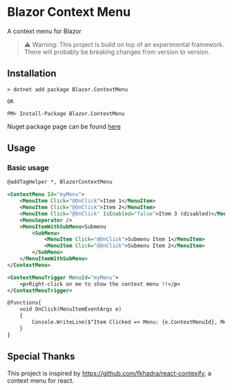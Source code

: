 # Blazor Context Menu

A context menu for Blazor 


> ⚠️ Warning: This project is build on top of an experimental framework. There will probably be breaking changes from version to version.



## Installation

```
> dotnet add package Blazor.ContextMenu

OR

PM> Install-Package Blazor.ContextMenu
```
Nuget package page can be found [here](https://www.nuget.org/packages/Blazor.ContextMenu)

## Usage

### Basic usage

```xml
@addTagHelper *, BlazorContextMenu

<ContextMenu Id="myMenu">
    <MenuItem Click="@OnClick">Item 1</MenuItem>
    <MenuItem Click="@OnClick">Item 2</MenuItem>
    <MenuItem Click="@OnClick" IsEnabled="false">Item 3 (disabled)</MenuItem>
    <MenuSeperator />
    <MenuItemWithSubMenu>Submenu
        <SubMenu>
            <MenuItem Click="@OnClick">Submenu Item 1</MenuItem>
            <MenuItem Click="@OnClick">Submenu Item 2</MenuItem>
        </SubMenu>
    </MenuItemWithSubMenu>
</ContextMenu>

<ContextMenuTrigger MenuId="myMenu">
    <p>Right-click on me to show the context menu !!</p>
</ContextMenuTrigger>

@functions{
    void OnClick(MenuItemEventArgs e)
    {
        Console.WriteLine($"Item Clicked => Menu: {e.ContextMenuId}, MenuTarget: {e.ContextMenuTargetId}, IsCanceled: {e.IsCanceled}, MenuItem: {e.MenuItemElement}, MouseEvent: {e.MouseEvent}");
    }
}

```


## Special Thanks
This project is inspired by https://github.com/fkhadra/react-contexify, a context menu for react.